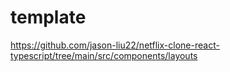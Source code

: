# template
https://github.com/jason-liu22/netflix-clone-react-typescript/tree/main/src/components/layouts